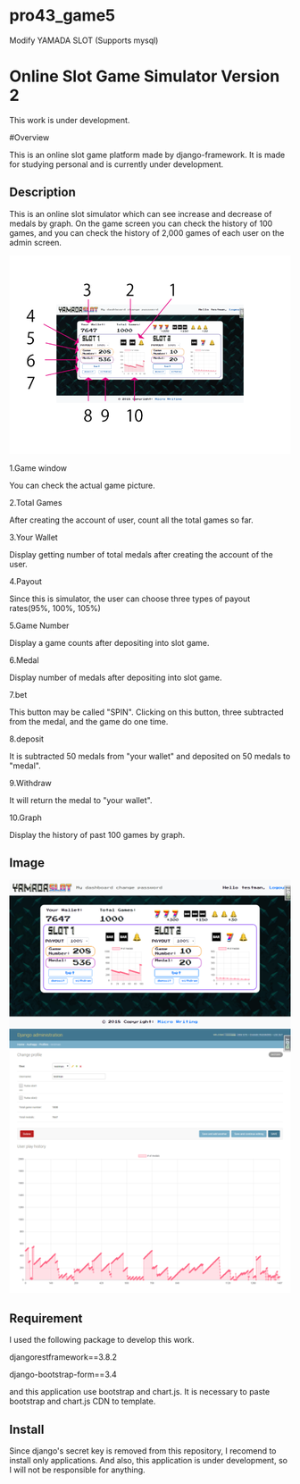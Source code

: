 # pro43_game5
Modify YAMADA SLOT (Supports mysql) 

Online Slot Game Simulator Version 2
====

This work is under development.

#Overview

This is an online slot game platform made by django-framework.
It is made for studying personal and is currently under development.

## Description

This is an online slot simulator which can see increase and decrease of medals by graph.
On the game screen you can check the history of 100 games, and you can check the history of 2,000 games of each user on the admin screen.

![description](readmeimage/readme.png)


1.Game window

You can check the actual game picture.

2.Total Games

After creating the account of user, count all the total games so far.

3.Your Wallet

Display getting number of total medals after creating the account of the user.

4.Payout

Since this is simulator, the user can choose three types of payout rates(95%, 100%, 105%)

5.Game Number

Display a game counts after depositing into slot game.

6.Medal

Display number of medals after depositing into slot game.

7.bet

This button may be called "SPIN". Clicking on this button, three subtracted from the medal, and the game do one time.

8.deposit

It is subtracted 50 medals from "your wallet" and deposited on 50 medals to "medal".

9.Withdraw

It will return the medal to "your wallet".

10.Graph

Display the history of past 100 games by graph.

## Image

![image1](readmeimage/image1.png)
![image2](readmeimage/image2.png)

## Requirement

I used the following package to develop this work.

djangorestframework==3.8.2

django-bootstrap-form==3.4

and this application use bootstrap and chart.js.
It is necessary to paste bootstrap and chart.js CDN to template.


## Install

Since django's secret key is removed from this repository, I recomend to install only applications.
And also, this application is under development, so I will not be responsible for anything.
